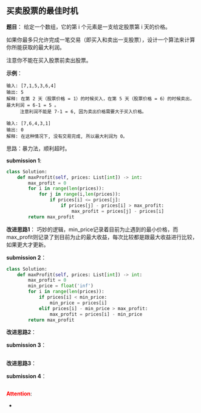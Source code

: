 ## 买卖股票的最佳时机
**题目**：
给定一个数组，它的第 i 个元素是一支给定股票第 i 天的价格。

如果你最多只允许完成一笔交易（即买入和卖出一支股票），设计一个算法来计算你所能获取的最大利润。

注意你不能在买入股票前卖出股票。

**示例**：
```
输入: [7,1,5,3,6,4]
输出: 5
解释: 在第 2 天（股票价格 = 1）的时候买入，在第 5 天（股票价格 = 6）的时候卖出，最大利润 = 6-1 = 5 。
     注意利润不能是 7-1 = 6, 因为卖出价格需要大于买入价格。
```
```
输入: [7,6,4,3,1]
输出: 0
解释: 在这种情况下, 没有交易完成, 所以最大利润为 0。
```

思路：暴力法，顺利超时。

**submission 1**:
```python
class Solution:
    def maxProfit(self, prices: List[int]) -> int:
        max_profit = 0
        for i in range(len(prices)):
            for j in range(i,len(prices)):
                if prices[i] <= prices[j]:
                    if prices[j] - prices[i] > max_profit:
                        max_profit = prices[j] - prices[i]
        return max_profit
```


**改进思路1**：
巧妙的逻辑，min_price记录着目前为止遇到的最小价格，而max_profit则记录了到目前为止的最大收益，每次比较都是跟最大收益进行比较，如果更大才更新。

**submission 2**：
```python
class Solution:
    def maxProfit(self, prices: List[int]) -> int:
        max_profit = 0
        min_price = float('inf')
        for i in range(len(prices)):
            if prices[i] < min_price:
                min_price = prices[i]
            elif prices[i] - min_price > max_profit:
                max_profit = prices[i] - min_price
        return max_profit
```


**改进思路2**：

**submission 3**：
```python

```


**改进思路3**：

**submission 4**：
```python

```


<font color="#FF0000">**Attention**</font>:

- 
